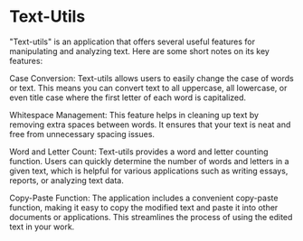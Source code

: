 # Text-Utils
"Text-utils" is an application that offers several useful features for manipulating and analyzing text. Here are some short notes on its key features:

Case Conversion: Text-utils allows users to easily change the case of words or text. This means you can convert text to all uppercase, all lowercase, or even title case where the first letter of each word is capitalized.

Whitespace Management: This feature helps in cleaning up text by removing extra spaces between words. It ensures that your text is neat and free from unnecessary spacing issues.

Word and Letter Count: Text-utils provides a word and letter counting function. Users can quickly determine the number of words and letters in a given text, which is helpful for various applications such as writing essays, reports, or analyzing text data.

Copy-Paste Function: The application includes a convenient copy-paste function, making it easy to copy the modified text and paste it into other documents or applications. This streamlines the process of using the edited text in your work.

